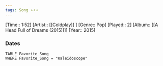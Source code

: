 ```yaml
---
tags: Song ⭐⭐⭐ 
---
```

[Time:: 1:52]
[Artist:: [[Coldplay]] ]
[Genre:: Pop]
[Played:: 2]
[Album:: [[A Head Full of Dreams (2015)]]]
[Year:: 2015]
### Dates
````dataview
TABLE Favorite_Song
WHERE Favorite_Song = "Kaleidoscope"
````